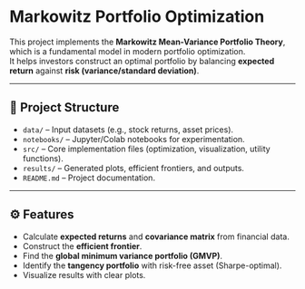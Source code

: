 # Markowitz Portfolio Optimization

This project implements the **Markowitz Mean-Variance Portfolio Theory**, which is a fundamental model in modern portfolio optimization.  
It helps investors construct an optimal portfolio by balancing **expected return** against **risk (variance/standard deviation)**.

---

## 📂 Project Structure
- `data/` – Input datasets (e.g., stock returns, asset prices).
- `notebooks/` – Jupyter/Colab notebooks for experimentation.
- `src/` – Core implementation files (optimization, visualization, utility functions).
- `results/` – Generated plots, efficient frontiers, and outputs.
- `README.md` – Project documentation.

---

## ⚙️ Features
- Calculate **expected returns** and **covariance matrix** from financial data.
- Construct the **efficient frontier**.
- Find the **global minimum variance portfolio (GMVP)**.
- Identify the **tangency portfolio** with risk-free asset (Sharpe-optimal).
- Visualize results with clear plots.

